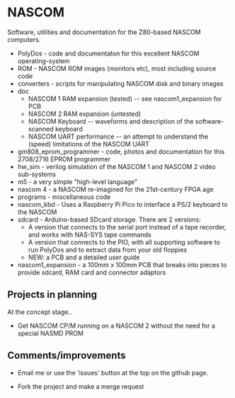# NASCOM

Software, utilities and documentation for the Z80-based NASCOM computers.

* PolyDos - code and documentaton for this excellent NASCOM operating-system
* ROM - NASCOM ROM images (monitors etc), most including source code
* converters - scripts for manipulating NASCOM disk and binary images
* doc
  * NASCOM 1 RAM expansion (tested) -- see nascom1_expansion for PCB
  * NASCOM 2 RAM expansion (untested)
  * NASCOM Keyboard -- waveforms and description of the software-scanned keyboard
  * NASCOM UART performance -- an attempt to understand the (speed) limitations of the NASCOM UART
* gm808_eprom_programmer - code, photos and documentation for this 2708/2716 EPROM programmer
* hw_sim - verilog simulation of the NASCOM 1 and NASCOM 2 video sub-systems
* m5 - a very simple "high-level language"
* nascom 4 - a NASCOM re-imagined for the 21st-century FPGA age
* programs - miscellaneous code
* nascom_kbd - Uses a Raspberry Pi Pico to interface a PS/2 keyboard to the NASCOM
* sdcard - Arduino-based SDcard storage. There are 2 versions:
  * A version that connects to the serial port instead of a tape recorder, and works with NAS-SYS tape commands
  * A version that connects to the PIO, with all supporting software to run PolyDos and to extract data from your old floppies
  * NEW: a PCB and a detailed user guide
* nascom1_expansion - a 100mm x 100mm PCB that breaks into pieces to provide sdcard, RAM card and connector adaptors

## Projects in planning

At the concept stage..

* Get NASCOM CP/M running on a NASCOM 2 without the need for a special NASMD PROM

## Comments/improvements

* Email me or use the 'issues' button at the top on the github page.

* Fork the project and make a merge request

